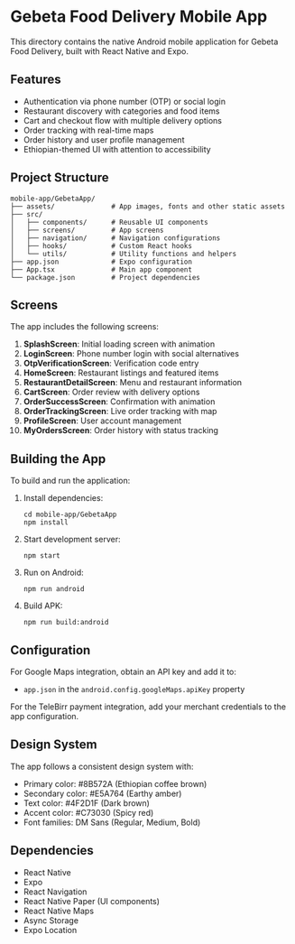 # Gebeta Food Delivery Mobile App

This directory contains the native Android mobile application for Gebeta Food Delivery, built with React Native and Expo.

## Features

- Authentication via phone number (OTP) or social login
- Restaurant discovery with categories and food items
- Cart and checkout flow with multiple delivery options
- Order tracking with real-time maps
- Order history and user profile management
- Ethiopian-themed UI with attention to accessibility

## Project Structure

```
mobile-app/GebetaApp/
├── assets/              # App images, fonts and other static assets
├── src/
│   ├── components/      # Reusable UI components
│   ├── screens/         # App screens
│   ├── navigation/      # Navigation configurations
│   ├── hooks/           # Custom React hooks
│   └── utils/           # Utility functions and helpers
├── app.json             # Expo configuration
├── App.tsx              # Main app component
└── package.json         # Project dependencies
```

## Screens

The app includes the following screens:

1. **SplashScreen**: Initial loading screen with animation
2. **LoginScreen**: Phone number login with social alternatives
3. **OtpVerificationScreen**: Verification code entry
4. **HomeScreen**: Restaurant listings and featured items
5. **RestaurantDetailScreen**: Menu and restaurant information
6. **CartScreen**: Order review with delivery options
7. **OrderSuccessScreen**: Confirmation with animation
8. **OrderTrackingScreen**: Live order tracking with map
9. **ProfileScreen**: User account management
10. **MyOrdersScreen**: Order history with status tracking

## Building the App

To build and run the application:

1. Install dependencies:
   ```
   cd mobile-app/GebetaApp
   npm install
   ```

2. Start development server:
   ```
   npm start
   ```

3. Run on Android:
   ```
   npm run android
   ```

4. Build APK:
   ```
   npm run build:android
   ```

## Configuration

For Google Maps integration, obtain an API key and add it to:
- `app.json` in the `android.config.googleMaps.apiKey` property

For the TeleBirr payment integration, add your merchant credentials to the app configuration.

## Design System

The app follows a consistent design system with:
- Primary color: #8B572A (Ethiopian coffee brown)
- Secondary color: #E5A764 (Earthy amber)
- Text color: #4F2D1F (Dark brown)
- Accent color: #C73030 (Spicy red)
- Font families: DM Sans (Regular, Medium, Bold)

## Dependencies

- React Native
- Expo
- React Navigation
- React Native Paper (UI components)
- React Native Maps
- Async Storage
- Expo Location
